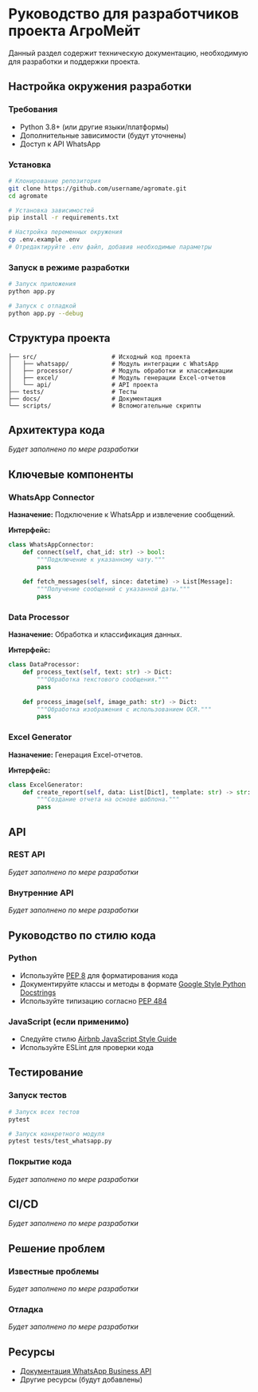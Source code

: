 # Руководство для разработчиков проекта АгроМейт

Данный раздел содержит техническую документацию, необходимую для разработки и поддержки проекта.

## Настройка окружения разработки

### Требования

- Python 3.8+ (или другие языки/платформы)
- Дополнительные зависимости (будут уточнены)
- Доступ к API WhatsApp

### Установка

```bash
# Клонирование репозитория
git clone https://github.com/username/agromate.git
cd agromate

# Установка зависимостей
pip install -r requirements.txt

# Настройка переменных окружения
cp .env.example .env
# Отредактируйте .env файл, добавив необходимые параметры
```

### Запуск в режиме разработки

```bash
# Запуск приложения
python app.py

# Запуск с отладкой
python app.py --debug
```

## Структура проекта

```
├── src/                     # Исходный код проекта
│   ├── whatsapp/            # Модуль интеграции с WhatsApp
│   ├── processor/           # Модуль обработки и классификации
│   ├── excel/               # Модуль генерации Excel-отчетов
│   └── api/                 # API проекта
├── tests/                   # Тесты
├── docs/                    # Документация
└── scripts/                 # Вспомогательные скрипты
```

## Архитектура кода

*Будет заполнено по мере разработки*

## Ключевые компоненты

### WhatsApp Connector

**Назначение:** Подключение к WhatsApp и извлечение сообщений.

**Интерфейс:**
```python
class WhatsAppConnector:
    def connect(self, chat_id: str) -> bool:
        """Подключение к указанному чату."""
        pass
        
    def fetch_messages(self, since: datetime) -> List[Message]:
        """Получение сообщений с указанной даты."""
        pass
```

### Data Processor

**Назначение:** Обработка и классификация данных.

**Интерфейс:**
```python
class DataProcessor:
    def process_text(self, text: str) -> Dict:
        """Обработка текстового сообщения."""
        pass
        
    def process_image(self, image_path: str) -> Dict:
        """Обработка изображения с использованием OCR."""
        pass
```

### Excel Generator

**Назначение:** Генерация Excel-отчетов.

**Интерфейс:**
```python
class ExcelGenerator:
    def create_report(self, data: List[Dict], template: str) -> str:
        """Создание отчета на основе шаблона."""
        pass
```

## API

### REST API

*Будет заполнено по мере разработки*

### Внутренние API

*Будет заполнено по мере разработки*

## Руководство по стилю кода

### Python

- Используйте [PEP 8](https://www.python.org/dev/peps/pep-0008/) для форматирования кода
- Документируйте классы и методы в формате [Google Style Python Docstrings](https://sphinxcontrib-napoleon.readthedocs.io/en/latest/example_google.html)
- Используйте типизацию согласно [PEP 484](https://www.python.org/dev/peps/pep-0484/)

### JavaScript (если применимо)

- Следуйте стилю [Airbnb JavaScript Style Guide](https://github.com/airbnb/javascript)
- Используйте ESLint для проверки кода

## Тестирование

### Запуск тестов

```bash
# Запуск всех тестов
pytest

# Запуск конкретного модуля
pytest tests/test_whatsapp.py
```

### Покрытие кода

*Будет заполнено по мере разработки*

## CI/CD

*Будет заполнено по мере разработки*

## Решение проблем

### Известные проблемы

*Будет заполнено по мере разработки*

### Отладка

*Будет заполнено по мере разработки*

## Ресурсы

- [Документация WhatsApp Business API](https://developers.facebook.com/docs/whatsapp)
- Другие ресурсы (будут добавлены) 